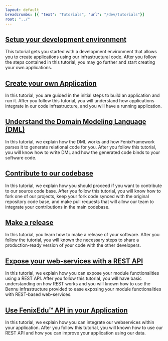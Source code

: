 ```yaml
---
layout: default
breadcrumbs: [{ "text": "Tutorials", "url": "/dev/tutorials"}]
root: "../"
---
```


## [Setup your development environment][Setup your development environment]
This tutorial gets you started with a development environment that allows you to create applications
using our infrastructural code. After you follow the steps contained in this tutorial, you may go
further and start creating your own applications.

## [Create your own Application][Create your own Application]
In this tutorial, you are guided in the initial steps to build an application and run it. After you
follow this tutorial, you will understand how applications integrate in our code infrastructure, and you
will have a running application.

## [Understand the Domain Modeling Language (DML)][Undestand the DML]
In this tutorial, we explain how the DML works and how FenixFramework parses it to generate relational code for you. After you follow this tutorial, you will know how to write DML and how the generated code binds to your software code.

## [Contribute to our codebase][Contribute to our codebase]
In this tutorial, we explain how you should proceed if you want to contribute to our source code base. After you follow this tutorial, you will know how to fork one of our projects, keep your fork code synced with the original repository code base, and make pull requests that will allow our team to integrate your contributions in the main codebase.

## [Make a release][Make a release]
In this tutorial, you learn how to make a release of your software. After you follow the tutorial, you will known
the necessary steps to share a production-ready version of your code with the other developers.

## [Expose your web-services with a REST API][Expose your web-services with a REST API]
In this tutorial, we explain how you can expose your module functionalities using a REST API. After you follow this tutorial, you will have basic understanding on how REST works and you will known how to use the Bennu infrastructure provided to ease exposing your module functionalities with REST-based web-services.

## [Use FenixEdu™ API in your Application][Use FenixEdu™ API in your Application]
In this tutorial, we explain how you can integrate our webservices within your application. After you follow this tutorial, you will known how to use our REST API and how you can improve your application using our data.



[Undestand the DML]: /dev/tutorials/understand-the-dml/
[Setup your development environment]: /dev/tutorials/setup-your-development-environment/
[Create your own application]: /dev/tutorials/create-your-own-application/
[Contribute to our codebase]: /dev/tutorials/contribute-to-our-codebase/
[Make a release]: /dev/tutorials/make-a-release
[Expose your web-services with a REST API]: /dev/tutorials/expose-your-web-services-with-a-rest-api
[Create a Bankai application]: /dev/tutorials/create-a-bankai-application/
[Use FenixEdu™ API in your Application]: /dev/tutorials/use-fenixedu-api-in-your-application/
[Design a new Theme]: /dev/tutorials/design-a-new-theme/